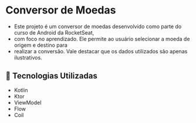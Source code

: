 # Conversor de Moedas

- Este projeto é um conversor de moedas desenvolvido como parte do curso de Android da RocketSeat, 
- com foco no aprendizado. Ele permite ao usuário selecionar a moeda de origem e destino para 
- realizar a conversão. Vale destacar que os dados utilizados são apenas ilustrativos.

## 🚀 Tecnologias Utilizadas
- Kotlin
- Ktor
- ViewModel
- Flow
- Coil
